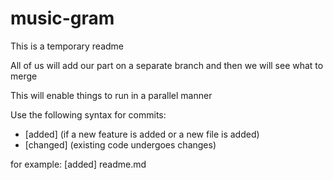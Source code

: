 # music-gram


This is a temporary readme

All of us will add our part on a separate branch and then we will see what to merge

This will enable things to run in a parallel manner

Use the following syntax for commits:
- [added] (if a new feature is added or a new file is added)
- [changed] (existing code undergoes changes)

for example:
[added] readme.md
